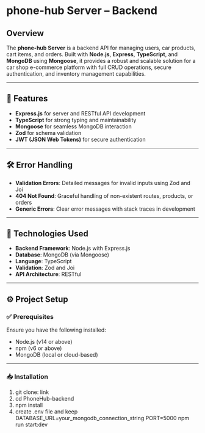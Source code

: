 # phone-hub Server – Backend

## Overview

The **phone-hub Server** is a backend API for managing users, car products, cart items, and orders. Built with **Node.js**, **Express**, **TypeScript**, and **MongoDB** using **Mongoose**, it provides a robust and scalable solution for a car shop e-commerce platform with full CRUD operations, secure authentication, and inventory management capabilities.

---

## 🚀 Features

- **Express.js** for server and RESTful API development  
- **TypeScript** for strong typing and maintainability  
- **Mongoose** for seamless MongoDB interaction  
- **Zod** for schema validation  
- **JWT (JSON Web Tokens)** for secure authentication  
---

## 🛠️ Error Handling

- **Validation Errors**: Detailed messages for invalid inputs using Zod and Joi  
- **404 Not Found**: Graceful handling of non-existent routes, products, or orders  
- **Generic Errors**: Clear error messages with stack traces in development  

---

## 🧰 Technologies Used

- **Backend Framework**: Node.js with Express.js  
- **Database**: MongoDB (via Mongoose)  
- **Language**: TypeScript  
- **Validation**: Zod and Joi  
- **API Architecture**: RESTful  

---

## ⚙️ Project Setup

### ✅ Prerequisites

Ensure you have the following installed:

- Node.js (v14 or above)  
- npm (v6 or above)  
- MongoDB (local or cloud-based)  

---

### 📥 Installation

1. git clone: link
2. cd PhoneHub-backend
3. npm install
4. create .env file and keep
  DATABASE_URL=your_mongodb_connection_string
  PORT=5000
 npm run start:dev
